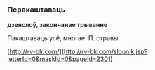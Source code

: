 ### Перакаштаваць
**дзеяслоў, закончанае трыванне**

Пакаштаваць усё, многае. П. стравы.

<a rel="author">[http://rv-blr.com/](http://rv-blr.com/slounik.jsp?letterId=0&maskId=0&pageId=2301)</a>
